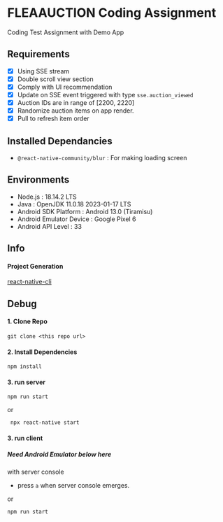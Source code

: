 # FLEAAUCTION Coding Assignment

Coding Test Assignment with Demo App

## Requirements

- [x] Using SSE stream
- [x] Double scroll view section
- [x] Comply with UI recommendation
- [x] Update on SSE event triggered with type `sse.auction_viewed`
- [x] Auction IDs are in range of [2200, 2220]
- [x] Randomize auction items on app render.
- [x] Pull to refresh item order

## Installed Dependancies

- `@react-native-community/blur` : For making loading screen

## Environments

- Node.js : 18.14.2 LTS
- Java : OpenJDK 11.0.18 2023-01-17 LTS
- Android SDK Platform : Android 13.0 (Tiramisu)
- Android Emulator Device : Google Pixel 6
- Android API Level : 33

## Info

#### Project Generation

[react-native-cli](https://reactnative.dev/docs/environment-setup)

## Debug

#### 1. Clone Repo

`git clone <this repo url>`

#### 2. Install Dependencies

`npm install`

#### 3. run server

`npm run start`

or

` npx react-native start`

#### 3. run client

##### Need Android Emulator below here

with server console

- press `a` when server console emerges.

or

`npm run start`
